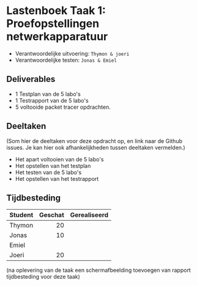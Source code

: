 # Lastenboek Taak 1: Proefopstellingen netwerkapparatuur

* Verantwoordelijke uitvoering: `Thymon & joeri`
* Verantwoordelijke testen: `Jonas & Emiel`

## Deliverables

* 1 Testplan van de 5 labo's
* 1 Testrapport van de 5 labo's
* 5 voltooide packet tracer opdrachten.

## Deeltaken

(Som hier de deeltaken voor deze opdracht op, en link naar de Github issues. Je kan hier ook afhankelijkheden tussen deeltaken vermelden.)

* Het apart voltooien van de 5 labo's
* Het opstellen van het testplan
* Het testen van de 5 labo's
* Het opstellen van het testrapport

## Tijdbesteding

| Student  | Geschat | Gerealiseerd |
| :---     |    ---: |         ---: |
| Thymon   |   20      |              |
| Jonas    |   10      |              |
| Emiel    |        |              |
| Joeri    |   20      |              |

(na oplevering van de taak een schermafbeelding toevoegen van rapport tijdbesteding voor deze taak)
